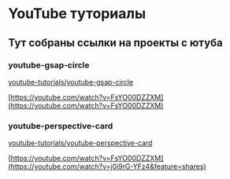 # YouTube туториалы
## Тут собраны ссылки на проекты с ютуба

### youtube-gsap-circle

[youtube-tutorials/youtube-gsap-circle](https://mihinov.github.io/youtube-tutorials/youtube-gsap-circle/)

[https://youtube.com/watch?v=FsYO00DZZXM](https://youtube.com/watch?v=FsYO00DZZXM)

### youtube-perspective-card

[youtube-tutorials/youtube-perspective-card](https://mihinov.github.io/youtube-tutorials/youtube-perspective-card/)

[https://youtube.com/watch?v=FsYO00DZZXM](https://youtube.com/watch?v=j0i9rG-YFz4&feature=shares)

